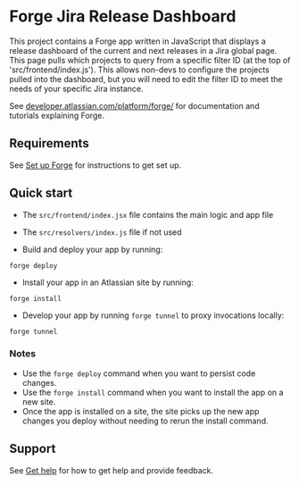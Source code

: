 # Forge Jira Release Dashboard

This project contains a Forge app written in JavaScript that displays a release dashboard of the current and next releases in a Jira global page. This page pulls which projects to query from a specific filter ID (at the top of 'src/frontend/index.js'). This allows non-devs to configure the projects pulled into the dashboard, but you will need to edit the filter ID to meet the needs of your specific Jira instance. 

See [developer.atlassian.com/platform/forge/](https://developer.atlassian.com/platform/forge) for documentation and tutorials explaining Forge.

## Requirements

See [Set up Forge](https://developer.atlassian.com/platform/forge/set-up-forge/) for instructions to get set up.

## Quick start

- The `src/frontend/index.jsx` file contains the main logic and app file

- The `src/resolvers/index.js` file if not used

- Build and deploy your app by running:
```
forge deploy
```

- Install your app in an Atlassian site by running:
```
forge install
```

- Develop your app by running `forge tunnel` to proxy invocations locally:
```
forge tunnel
```

### Notes
- Use the `forge deploy` command when you want to persist code changes.
- Use the `forge install` command when you want to install the app on a new site.
- Once the app is installed on a site, the site picks up the new app changes you deploy without needing to rerun the install command.

## Support

See [Get help](https://developer.atlassian.com/platform/forge/get-help/) for how to get help and provide feedback.
